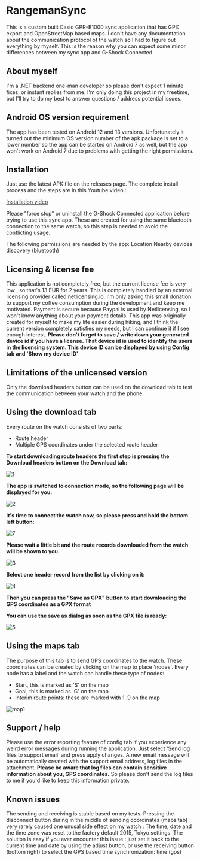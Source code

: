 # RangemanSync
This is a custom built Casio GPR-B1000 sync application that has GPX export and OpenStreetMap based maps. I don't have any documentation about the communication protocol of the watch so I had to figure out everything by myself. This is the reason why you can expect some minor differences between my sync app and G-Shock Connected.

## About myself
I'm a .NET backend one-man developer so please don't expect 1 minute fixes, or instant replies from me. I'm only doing this project in my freetime, but I'll try to do my best to answer questions / address potential issues.

## Android OS version requirement
The app has been tested on Android 12 and 13 versions.
Unfortunately it turned out the minimum OS version number of the apk package is set to a lower number so the app can be started on Android 7 as well, but the app won't work on Android 7 due to problems with getting the right permissions.

## Installation
Just use the latest APK file on the releases page. 
The complete install process and the steps are in this Youtube video : 

[Installation video](https://youtu.be/E3N8D17JhdE)

Please "force stop" or uninstall the G-Shock Connected application before trying to use this sync app. 
These are created for using the same bluetooth connection to the same watch, so this step is needed to avoid the conflicting usage.

The following permissions are needed by the app:
Location
Nearby devices discovery (bluetooth)

## Licensing & license fee
This application is not completely free, but the current license fee is very low , so that's 13 EUR for 2 years.
This is completely handled by an external licensing provider called netlicensing.io. 
I'm only asking this small donation to support my coffee consumption during the development and keep me motivated. Payment is secure because Paypal is used by Netlicensing, so I won't know anything about your payment details.
This app was originally created for myself to make my life easier during hiking, and I think the current version completely satisfies my needs, but I can continue it if I see enough interest.
**Please don't forget to save / write down your generated device id if you have a license. That device id is used to identify the users in the licensing system. This device ID can be displayed by using Config tab and 'Show my device ID'**

## Limitations of the unlicensed version
Only the download headers button can be used on the download tab to test the communication between your watch and the phone.

## Using the download tab
Every route on the watch consists of two parts:
- Route header
- Multiple GPS coordinates under the selected route header

**To start downloading route headers the first step is pressing the Download headers button on the Download tab:**

![1](https://user-images.githubusercontent.com/111239271/205501396-a3754867-a9e6-4f3c-b7c2-c621c1db4bac.jpg)

**The app is switched to connection mode, so the following page will be displayed for you:**

![2](https://user-images.githubusercontent.com/111239271/205501484-06cb3a3c-509f-4b2c-bdb2-475c3a32bb11.jpg)

**It's time to connect the watch now, so please press and hold the bottom left button:**

![7](https://user-images.githubusercontent.com/111239271/205501648-ebd2b014-b79f-408f-a8f3-ad22fa5a9d74.jpg)

**Please wait a little bit and the route records downloaded from the watch will be shown to you:**

![3](https://user-images.githubusercontent.com/111239271/205501779-2f2fb613-521c-482a-8db3-c4d84b821b0f.jpg)

**Select one header record from the list by clicking on it:**

![4](https://user-images.githubusercontent.com/111239271/205501872-8be25ca2-07c3-47e8-8818-b5b31f884882.jpg)

**Then you can press the "Save as GPX" button to start downloading the GPS coordinates as a GPX format**

**You can use the save as dialog as soon as the GPX file is ready:**

![5](https://user-images.githubusercontent.com/111239271/205501976-f6242884-a075-4c08-a630-1e4d7fa8a70c.jpg)

## Using the maps tab

The purpose of this tab is to send GPS coordinates to the watch.
These coordinates can be created by clicking on the map to place 'nodes'.
Every node has a label and the watch can handle these type of nodes:

- Start, this is marked as 'S' on the map
- Goal, this is marked as 'G' on the map
- Interim route points: these are marked with 1..9 on the map

![map1](https://user-images.githubusercontent.com/111239271/205502643-e7c193ed-3d98-4371-baf9-0cb017d9741e.jpg)

## Support / help

Please use the error reporting feature of config tab if you experience any weird error messages during running the application.
Just select 'Send log files to support email' and press apply changes.
A new email message will be automatically created with the support email address, log files in the attachment.
**Please be aware that log files can contain sensitive information about you, GPS coordinates.**
So please don't send the log files to me if you'd like to keep this information private.

## Known issues

The sending and receiving is stable based on my tests. Pressing the disconnect button during in the middle of sending coordinates (maps tab) very rarely caused one unusal side effect on my watch : The time, date and the time zone was reset to the factory default 2015, Tokyo settings. The solution is easy if you ever encounter this issue : just set it back to the current time and date by using the adjust button, or use the receiving button (bottom right) to select the GPS based time synchronization: time (gps)

